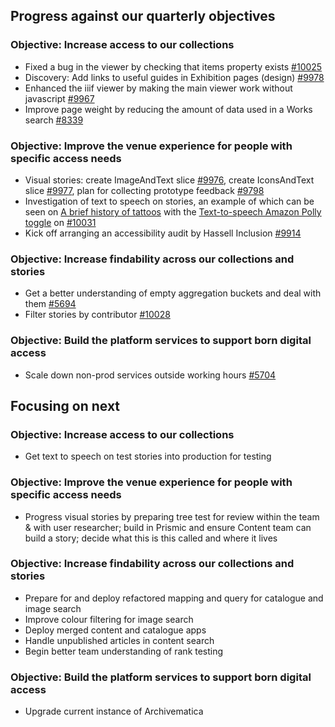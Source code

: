## Progress against our quarterly objectives

### Objective: Increase access to our collections
- Fixed a bug in the viewer by checking that items property exists [#10025](https://github.com/wellcomecollection/wellcomecollection.org/issues/10025)
- Discovery: Add links to useful guides in Exhibition pages (design) [#9978](https://github.com/wellcomecollection/wellcomecollection.org/issues/9978)
- Enhanced the iiif viewer by making the main viewer work without javascript [#9967](https://github.com/wellcomecollection/wellcomecollection.org/issues/9967)
- Improve page weight by reducing the amount of data used in a Works search [#8339](https://github.com/wellcomecollection/wellcomecollection.org/issues/8339)

### Objective: Improve the venue experience for people with specific access needs
- Visual stories: create ImageAndText slice [#9976](https://github.com/wellcomecollection/wellcomecollection.org/issues/9976), create IconsAndText slice [#9977](https://github.com/wellcomecollection/wellcomecollection.org/issues/9977), plan for collecting prototype feedback [#9798](https://github.com/wellcomecollection/wellcomecollection.org/issues/9798)
- Investigation of text to speech on stories, an example of which can be seen on [A brief history of tattoos](https://wellcomecollection.org/articles/W9m2QxcAAF8AFvE5) with the [Text-to-speech Amazon Polly toggle](https://dash.wellcomecollection.org/toggles/) on [#10031](https://github.com/wellcomecollection/wellcomecollection.org/issues/10031)
- Kick off arranging an accessibility audit by Hassell Inclusion [#9914](https://github.com/wellcomecollection/wellcomecollection.org/issues/9914)

### Objective: Increase findability across our collections and stories
-	Get a better understanding of empty aggregation buckets and deal with them [#5694](https://github.com/wellcomecollection/platform/issues/5694)
-	Filter stories by contributor [#10028](https://github.com/wellcomecollection/wellcomecollection.org/issues/10028)

### Objective: Build the platform services to support born digital access
- Scale down non-prod services outside working hours [#5704](https://github.com/wellcomecollection/platform/issues/5704)

## Focusing on next
### Objective: Increase access to our collections
- Get text to speech on test stories into production for testing

### Objective: Improve the venue experience for people with specific access needs
- Progress visual stories by preparing tree test for review within the team & with user researcher; build in Prismic and ensure Content team can build a story; decide what this is this called and where it lives

### Objective: Increase findability across our collections and stories
-	Prepare for and deploy refactored mapping and query for catalogue and image search
-	Improve colour filtering for image search
-	Deploy merged content and catalogue apps
-	Handle unpublished articles in content search
-	Begin better team understanding of rank testing

### Objective: Build the platform services to support born digital access
- Upgrade current instance of Archivematica
